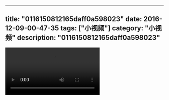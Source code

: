 
---
title: "0116150812165daff0a598023"
date: 2016-12-09-00-47-35
tags: ["小视频"]
category: "小视频"
description: "0116150812165daff0a598023"
---
<video src="http://ohtsqip0g.bkt.clouddn.com/0116150812165daff0a598023.mp4" controls="controls"></video>
